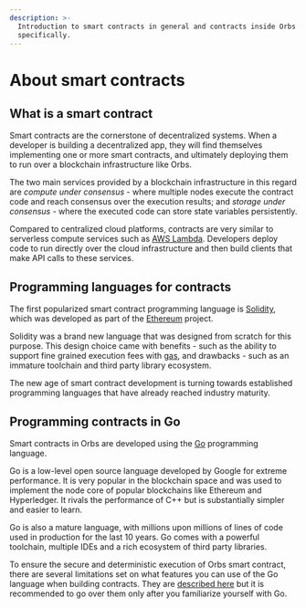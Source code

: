 ```yaml
---
description: >-
  Introduction to smart contracts in general and contracts inside Orbs
  specifically.
---
```


# About smart contracts

## What is a smart contract

Smart contracts are the cornerstone of decentralized systems. When a developer is building a decentralized app, they will find themselves implementing one or more smart contracts, and ultimately deploying them to run over a blockchain infrastructure like Orbs.

The two main services provided by a blockchain infrastructure in this regard are _compute under consensus_ - where multiple nodes execute the contract code and reach consensus over the execution results; and _storage under consensus_ - where the executed code can store state variables persistently.

Compared to centralized cloud platforms, contracts are very similar to serverless compute services such as [AWS Lambda](https://aws.amazon.com/lambda/). Developers deploy code to run directly over the cloud infrastructure and then build clients that make API calls to these services.

## Programming languages for contracts

The first popularized smart contract programming language is [Solidity](https://en.wikipedia.org/wiki/Solidity), which was developed as part of the [Ethereum](https://www.ethereum.org/) project.

Solidity was a brand new language that was designed from scratch for this purpose. This design choice came with benefits - such as the ability to support fine grained execution fees with [gas](https://ethereum.stackexchange.com/questions/3/what-is-meant-by-the-term-gas), and drawbacks - such as an immature toolchain and third party library ecosystem.

The new age of smart contract development is turning towards established programming languages that have already reached industry maturity.

## Programming contracts in Go

Smart contracts in Orbs are developed using the [Go](https://en.wikipedia.org/wiki/Go_%28programming_language%29) programming language.

Go is a low-level open source language developed by Google for extreme performance. It is very popular in the blockchain space and was used to implement the node core of popular blockchains like Ethereum and Hyperledger. It rivals the performance of C++ but is substantially simpler and easier to learn.

Go is also a mature language, with millions upon millions of lines of code used in production for the last 10 years. Go comes with a powerful toolchain, multiple IDEs and a rich ecosystem of third party libraries.

To ensure the secure and deterministic execution of Orbs smart contract, there are several limitations set on what features you can use of the Go language when building contracts. They are [described here](../orbs-contracts/limitations-of-orbs-contracts.md) but it is recommended to go over them only after you familiarize yourself with Go.


